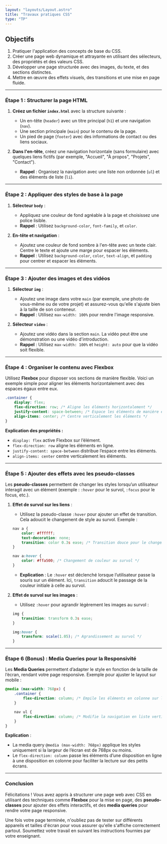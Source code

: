 ```yaml
---
layout: "layouts/Layout.astro"
title: "Travaux pratiques CSS"
type: "TP"
---
```


## Objectifs

1. Pratiquer l'application des concepts de base du CSS.
2. Créer une page web dynamique et attrayante en utilisant des sélecteurs, des propriétés et des valeurs CSS.
3. Développer une page structurée avec des images, du texte, et des sections distinctes.
4. Mettre en œuvre des effets visuels, des transitions et une mise en page fluide.

---

### Étape 1 : Structurer la page HTML

1. **Créez un fichier `index.html`** avec la structure suivante :
   - Un en-tête (`header`) avec un titre principal (`h1`) et une navigation (`nav`).
   - Une section principale (`main`) pour le contenu de la page.
   - Un pied de page (`footer`) avec des informations de contact ou des liens sociaux.

2. **Dans l'en-tête**, créez une navigation horizontale (sans formulaire) avec quelques liens fictifs (par exemple, "Accueil", "À propos", "Projets", "Contact").
   - **Rappel** : Organisez la navigation avec une liste non ordonnée (`ul`) et des éléments de liste (`li`).

---

### Étape 2 : Appliquer des styles de base à la page

1. **Sélecteur `body`** :
   - Appliquez une couleur de fond agréable à la page et choisissez une police lisible.
   - **Rappel** : Utilisez `background-color`, `font-family`, et `color`.

2. **En-tête et navigation** :
   - Ajoutez une couleur de fond sombre à l'en-tête avec un texte clair. Centre le texte et ajoute une marge pour espacer les éléments.
   - **Rappel** : Utilisez `background-color`, `color`, `text-align`, et `padding` pour centrer et espacer les éléments.

---

### Étape 3 : Ajouter des images et des vidéos

1. **Sélecteur `img`** :
   - Ajoutez une image dans votre `main` (par exemple, une photo de vous-même ou de votre projet) et assurez-vous qu'elle s'ajuste bien à la taille de son conteneur.
   - **Rappel** : Utilisez `max-width: 100%` pour rendre l'image responsive.

2. **Sélecteur `video`** :
   - Ajoutez une vidéo dans la section `main`. La vidéo peut être une démonstration ou une vidéo d'introduction.
   - **Rappel** : Utilisez `max-width: 100%` et `height: auto` pour que la vidéo soit flexible.

---

### Étape 4 : Organiser le contenu avec Flexbox

Utilisez **Flexbox** pour disposer vos sections de manière flexible. Voici un exemple simple pour aligner les éléments horizontalement avec des espaces égaux entre eux.

```css
.container {
    display: flex;
    flex-direction: row; /* Aligne les éléments horizontalement */
    justify-content: space-between; /* Espace les éléments de manière égale */
    align-items: center; /* Centre verticalement les éléments */
}
```

**Explication des propriétés :**
- `display: flex` active Flexbox sur l’élément.
- `flex-direction: row` aligne les éléments en ligne.
- `justify-content: space-between` distribue l’espace entre les éléments.
- `align-items: center` centre verticalement les éléments.

---

### Étape 5 : Ajouter des effets avec les pseudo-classes

Les **pseudo-classes** permettent de changer les styles lorsqu’un utilisateur interagit avec un élément (exemple : `:hover` pour le survol, `:focus` pour le focus, etc.).

1. **Effet de survol sur les liens** :
   - Utilisez la pseudo-classe `:hover` pour ajouter un effet de transition. Cela adoucit le changement de style au survol. Exemple :

   ```css
   nav a {
       color: #ffffff;
       text-decoration: none;
       transition: color 0.3s ease; /* Transition douce pour le changement de couleur */
   }

   nav a:hover {
       color: #ffa500; /* Changement de couleur au survol */
   }
   ```

   - **Explication** : Le `:hover` est déclenché lorsque l’utilisateur passe la souris sur un élément. Ici, `transition` adoucit le passage de la couleur initiale à celle au survol.

2. **Effet de survol sur les images** :
   - Utilisez `:hover` pour agrandir légèrement les images au survol :

   ```css
   img {
       transition: transform 0.3s ease;
   }

   img:hover {
       transform: scale(1.05); /* Agrandissement au survol */
   }
   ```

---

### Étape 6 (Bonus) : Media Queries pour la Responsivité

Les **Media Queries** permettent d’adapter le style en fonction de la taille de l’écran, rendant votre page responsive. Exemple pour ajuster le layout sur mobile :

```css
@media (max-width: 768px) {
    .container {
        flex-direction: column; /* Empile les éléments en colonne sur les petits écrans */
    }

    nav ul {
        flex-direction: column; /* Modifie la navigation en liste verticale sur mobile */
    }
}
```

**Explication** :
- La media query `@media (max-width: 768px)` applique les styles uniquement si la largeur de l’écran est de 768px ou moins.
- Le `flex-direction: column` passe les éléments d’une disposition en ligne à une disposition en colonne pour faciliter la lecture sur des petits écrans.

---

### Conclusion

Félicitations ! Vous avez appris à structurer une page web avec CSS en utilisant des techniques comme **Flexbox** pour la mise en page, des **pseudo-classes** pour ajouter des effets interactifs, et des **media queries** pour rendre votre page responsive.

Une fois votre page terminée, n'oubliez pas de tester sur différents appareils et tailles d'écran pour vous assurer qu'elle s'affiche correctement partout. Soumettez votre travail en suivant les instructions fournies par votre enseignant.
